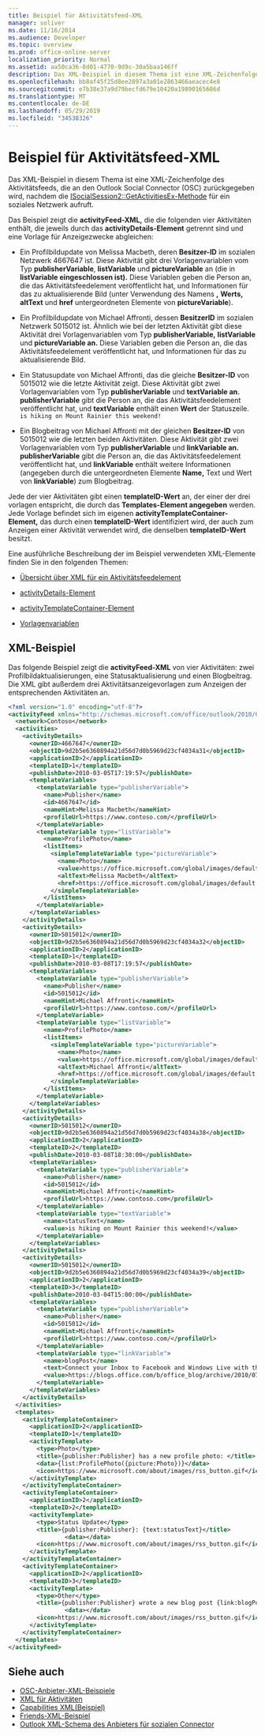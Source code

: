 ```yaml
---
title: Beispiel für Aktivitätsfeed-XML
manager: soliver
ms.date: 11/16/2014
ms.audience: Developer
ms.topic: overview
ms.prod: office-online-server
localization_priority: Normal
ms.assetid: aa50ca36-8d01-4770-9d9c-30a5baa146ff
description: Das XML-Beispiel in diesem Thema ist eine XML-Zeichenfolge des Aktivitätsfeeds, die an den Outlook Social Connector (OSC) zurückgegeben wird, nachdem die ISocialSession2::GetActivitiesEx-Methode für ein soziales Netzwerk aufruft.
ms.openlocfilehash: bb8af45f25d8ee2897a3a01e2863466aeacec4e8
ms.sourcegitcommit: e7b38e37a9d79becfd679e10420a19890165606d
ms.translationtype: MT
ms.contentlocale: de-DE
ms.lasthandoff: 05/29/2019
ms.locfileid: "34538326"
---
```

# <a name="activity-feed-xml-example"></a>Beispiel für Aktivitätsfeed-XML

Das XML-Beispiel in diesem Thema ist eine XML-Zeichenfolge des Aktivitätsfeeds, die an den Outlook Social Connector (OSC) zurückgegeben wird, nachdem die [ISocialSession2::GetActivitiesEx-Methode](isocialsession2-getactivitiesex.md) für ein soziales Netzwerk aufruft. 
  
Das Beispiel zeigt die **activityFeed-XML,** die die folgenden vier Aktivitäten enthält, die jeweils durch das **activityDetails-Element** getrennt sind und eine Vorlage für Anzeigezwecke abgleichen: 
  
- Ein Profilbildupdate von Melissa Macbeth, deren **Besitzer-ID** im sozialen Netzwerk 4667647 ist. Diese Aktivität gibt drei Vorlagenvariablen vom Typ **publisherVariable**, **listVariable** und **pictureVariable** an (die in **listVariable eingeschlossen ist).** Diese Variablen geben die Person an, die das Aktivitätsfeedelement veröffentlicht hat, und Informationen für das zu aktualisierende Bild (unter Verwendung des Namens **,** **Werts,** **altText** und **href** untergeordneten Elemente von **pictureVariable**).
    
- Ein Profilbildupdate von Michael Affronti, dessen **BesitzerID** im sozialen Netzwerk 5015012 ist. Ähnlich wie bei der letzten Aktivität gibt diese Aktivität drei Vorlagenvariablen vom Typ **publisherVariable,** **listVariable** und **pictureVariable an.** Diese Variablen geben die Person an, die das Aktivitätsfeedelement veröffentlicht hat, und Informationen für das zu aktualisierende Bild.
    
- Ein Statusupdate von Michael Affronti, das die gleiche **Besitzer-ID** von 5015012 wie die letzte Aktivität zeigt. Diese Aktivität gibt zwei Vorlagenvariablen vom Typ **publisherVariable** und **textVariable an.** **publisherVariable** gibt die Person an, die das Aktivitätsfeedelement veröffentlicht hat, und **textVariable** enthält einen **Wert** der Statuszeile.  `is hiking on Mount Rainier this weekend!`
    
- Ein Blogbeitrag von Michael Affronti mit der gleichen **Besitzer-ID** von 5015012 wie die letzten beiden Aktivitäten. Diese Aktivität gibt zwei Vorlagenvariablen vom Typ **publisherVariable** und **linkVariable an.** **publisherVariable** gibt die Person an, die das Aktivitätsfeedelement veröffentlicht hat, und  **linkVariable** enthält weitere Informationen (angegeben durch die untergeordneten Elemente **Name,** Text und Wert von **linkVariable**) zum Blogbeitrag.
    
Jede der vier Aktivitäten gibt einen **templateID-Wert** an, der einer der drei vorlagen entspricht, die durch das **Templates-Element angegeben** werden. Jede Vorlage befindet sich im eigenen **activityTemplateContainer-Element,** das durch einen **templateID-Wert** identifiziert wird, der auch zum Anzeigen einer Aktivität verwendet wird, die denselben **templateID-Wert** besitzt. 
  
Eine ausführliche Beschreibung der im Beispiel verwendeten XML-Elemente finden Sie in den folgenden Themen: 
  
- [Übersicht über XML für ein Aktivitätsfeedelement](overview-of-xml-for-an-activity-feed-item.md)
    
- [activityDetails-Element](activitydetails-element.md)
    
- [activityTemplateContainer-Element](activitytemplatecontainer-element.md)
    
- [Vorlagenvariablen](template-variables.md)
    
## <a name="xml-example"></a>XML-Beispiel

Das folgende Beispiel zeigt die **activityFeed-XML** von vier Aktivitäten: zwei Profilbildaktualisierungen, eine Statusaktualisierung und einen Blogbeitrag. Die XML gibt außerdem drei Aktivitätsanzeigevorlagen zum Anzeigen der entsprechenden Aktivitäten an. 
  
```XML
<?xml version="1.0" encoding="utf-8"?>
<activityFeed xmlns="http://schemas.microsoft.com/office/outlook/2010/06/socialprovider.xsd">
  <network>Contoso</network>
  <activities>
    <activityDetails>
      <ownerID>4667647</ownerID>
      <objectID>9d2b5e6360894a21d56d7d0b5969d23cf4034a31</objectID>
      <applicationID>2</applicationID>
      <templateID>1</templateID>
      <publishDate>2010-03-05T17:19:57</publishDate>
      <templateVariables>
        <templateVariable type="publisherVariable">
          <name>Publisher</name>
          <id>4667647</id>
          <nameHint>Melissa Macbeth</nameHint>
          <profileUrl>https://www.contoso.com/</profileUrl>
        </templateVariable>
        <templateVariable type="listVariable">
          <name>ProfilePhoto</name>
          <listItems>
            <simpleTemplateVariable type="pictureVariable">
              <name>Photo</name>
              <value>https://office.microsoft.com/global/images/default.aspx?assetid=ZA103873861033</value>
              <altText>Melissa Macbeth</altText>
              <href>https://office.microsoft.com/global/images/default.aspx?assetid=ZA103873861033</href>
            </simpleTemplateVariable>
          </listItems>
        </templateVariable>
      </templateVariables>
    </activityDetails>
    <activityDetails>
      <ownerID>5015012</ownerID>
      <objectID>9d2b5e6360894a21d56d7d0b5969d23cf4034a32</objectID>
      <applicationID>2</applicationID>
      <templateID>1</templateID>
      <publishDate>2010-03-08T17:19:57</publishDate>
      <templateVariables>
        <templateVariable type="publisherVariable">
          <name>Publisher</name>
          <id>5015012</id>
          <nameHint>Michael Affronti</nameHint>
          <profileUrl>https://www.contoso.com/</profileUrl>
        </templateVariable>
        <templateVariable type="listVariable">
          <name>ProfilePhoto</name>
          <listItems>
            <simpleTemplateVariable type="pictureVariable">
              <name>Photo</name>
              <value>https://office.microsoft.com/global/images/default.aspx?assetid=ZA103895491033</value>
              <altText>Michael Affronti</altText>
              <href>https://office.microsoft.com/global/images/default.aspx?assetid=ZA103895491033</href>
            </simpleTemplateVariable>
          </listItems>
        </templateVariable>
      </templateVariables>
    </activityDetails>
    <activityDetails>
      <ownerID>5015012</ownerID>
      <objectID>9d2b5e6360894a21d56d7d0b5969d23cf4034a38</objectID>
      <applicationID>2</applicationID>
      <templateID>2</templateID>
      <publishDate>2010-03-08T18:30:00</publishDate>
      <templateVariables>
        <templateVariable type="publisherVariable">
          <name>Publisher</name>
          <id>5015012</id>
          <nameHint>Michael Affronti</nameHint>
          <profileUrl>https://www.contoso.com</profileUrl>
        </templateVariable>
        <templateVariable type="textVariable">
          <name>statusText</name>
          <value>is hiking on Mount Rainier this weekend!</value>
        </templateVariable>
      </templateVariables>
    </activityDetails>
    <activityDetails>
      <ownerID>5015012</ownerID>
      <objectID>9d2b5e6360894a21d56d7d0b5969d23cf4034a39</objectID>
      <applicationID>2</applicationID>
      <templateID>3</templateID>
      <publishDate>2010-03-04T15:00:00</publishDate>
      <templateVariables>
        <templateVariable type="publisherVariable">
          <name>Publisher</name>
          <id>5015012</id>
          <nameHint>Michael Affronti</nameHint>
          <profileUrl>https://www.contoso.com/</profileUrl>
        </templateVariable>
        <templateVariable type="linkVariable">
          <name>blogPost</name>
          <text>Connect your Inbox to Facebook and Windows Live with the Outlook Social Connector</text>
          <value>https://blogs.office.com/b/office_blog/archive/2010/07/13/connect-to-facebook-and-windows-live-with-the-outlook-social-connector.aspx</value>
        </templateVariable>
      </templateVariables>
    </activityDetails>
  </activities>
  <templates>
    <activityTemplateContainer>
      <applicationID>2</applicationID>
      <templateID>1</templateID>
      <activityTemplate>
        <type>Photo</type>
        <title>{publisher:Publisher} has a new profile photo: </title>
        <data>{list:ProfilePhoto({picture:Photo})}</data>
        <icon>https://www.microsoft.com/about/images/rss_button.gif</icon>
      </activityTemplate>
    </activityTemplateContainer>
    <activityTemplateContainer>
      <applicationID>2</applicationID>
      <templateID>2</templateID>
      <activityTemplate>
        <type>Status Update</type>
        <title>{publisher:Publisher}: {text:statusText}</title>
                <data></data>
        <icon>https://www.microsoft.com/about/images/rss_button.gif</icon>
      </activityTemplate>
    </activityTemplateContainer>
    <activityTemplateContainer>
      <applicationID>2</applicationID>
      <templateID>3</templateID>
      <activityTemplate>
        <type>Other</type>
        <title>{publisher:Publisher} wrote a new blog post {link:blogPost}</title>
                <data></data>
        <icon>https://www.microsoft.com/about/images/rss_button.gif</icon>
      </activityTemplate>
    </activityTemplateContainer>
  </templates>
</activityFeed>

```

## <a name="see-also"></a>Siehe auch

- [OSC-Anbieter-XML-Beispiele](osc-provider-xml-examples.md)  
- [XML für Aktivitäten](xml-for-activities.md) 
- [Capabilities XML(Beispiel)](capabilities-xml-example.md)  
- [Friends-XML-Beispiel](friends-xml-example.md)
- [Outlook XML-Schema des Anbieters für sozialen Connector](outlook-social-connector-provider-xml-schema.md)

